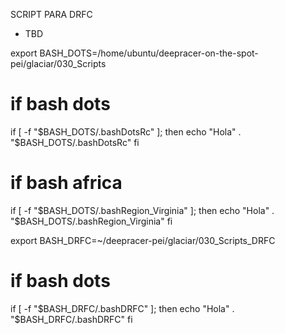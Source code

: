 SCRIPT PARA DRFC

- TBD



export BASH_DOTS=/home/ubuntu/deepracer-on-the-spot-pei/glaciar/030_Scripts
# if bash dots
if [ -f "$BASH_DOTS/.bashDotsRc" ]; then
    echo "Hola"
    . "$BASH_DOTS/.bashDotsRc"
fi
# if bash africa
if [ -f "$BASH_DOTS/.bashRegion_Virginia" ]; then
    echo "Hola"
    . "$BASH_DOTS/.bashRegion_Virginia"
fi

export BASH_DRFC=~/deepracer-pei/glaciar/030_Scripts_DRFC
# if bash dots
if [ -f "$BASH_DRFC/.bashDRFC" ]; then
    echo "Hola"
    . "$BASH_DRFC/.bashDRFC"
fi

